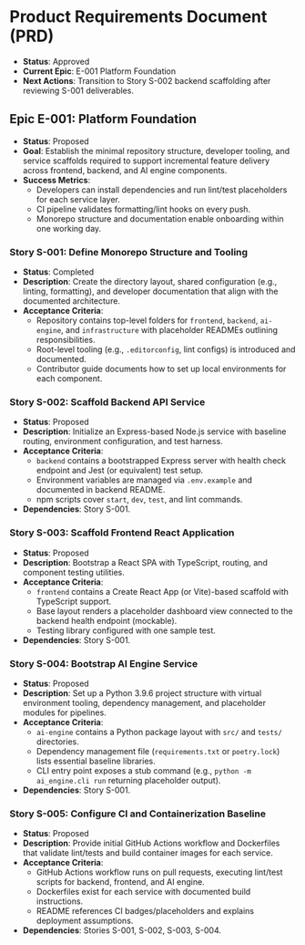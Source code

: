# Product Requirements Document (PRD)

- **Status**: Approved
- **Current Epic**: E-001 Platform Foundation
- **Next Actions**: Transition to Story S-002 backend scaffolding after reviewing S-001 deliverables.

## Epic E-001: Platform Foundation

- **Status**: Proposed
- **Goal**: Establish the minimal repository structure, developer tooling, and service scaffolds required to support incremental feature delivery across frontend, backend, and AI engine components.
- **Success Metrics**:
  - Developers can install dependencies and run lint/test placeholders for each service layer.
  - CI pipeline validates formatting/lint hooks on every push.
  - Monorepo structure and documentation enable onboarding within one working day.

### Story S-001: Define Monorepo Structure and Tooling

- **Status**: Completed
- **Description**: Create the directory layout, shared configuration (e.g., linting, formatting), and developer documentation that align with the documented architecture.
- **Acceptance Criteria**:
  - Repository contains top-level folders for `frontend`, `backend`, `ai-engine`, and `infrastructure` with placeholder READMEs outlining responsibilities.
  - Root-level tooling (e.g., `.editorconfig`, lint configs) is introduced and documented.
  - Contributor guide documents how to set up local environments for each component.

### Story S-002: Scaffold Backend API Service

- **Status**: Proposed
- **Description**: Initialize an Express-based Node.js service with baseline routing, environment configuration, and test harness.
- **Acceptance Criteria**:
  - `backend` contains a bootstrapped Express server with health check endpoint and Jest (or equivalent) test setup.
  - Environment variables are managed via `.env.example` and documented in backend README.
  - npm scripts cover `start`, `dev`, `test`, and lint commands.
- **Dependencies**: Story S-001.

### Story S-003: Scaffold Frontend React Application

- **Status**: Proposed
- **Description**: Bootstrap a React SPA with TypeScript, routing, and component testing utilities.
- **Acceptance Criteria**:
  - `frontend` contains a Create React App (or Vite)-based scaffold with TypeScript support.
  - Base layout renders a placeholder dashboard view connected to the backend health endpoint (mockable).
  - Testing library configured with one sample test.
- **Dependencies**: Story S-001.

### Story S-004: Bootstrap AI Engine Service

- **Status**: Proposed
- **Description**: Set up a Python 3.9.6 project structure with virtual environment tooling, dependency management, and placeholder modules for pipelines.
- **Acceptance Criteria**:
  - `ai-engine` contains a Python package layout with `src/` and `tests/` directories.
  - Dependency management file (`requirements.txt` or `poetry.lock`) lists essential baseline libraries.
  - CLI entry point exposes a stub command (e.g., `python -m ai_engine.cli run` returning placeholder output).
- **Dependencies**: Story S-001.

### Story S-005: Configure CI and Containerization Baseline

- **Status**: Proposed
- **Description**: Provide initial GitHub Actions workflow and Dockerfiles that validate lint/tests and build container images for each service.
- **Acceptance Criteria**:
  - GitHub Actions workflow runs on pull requests, executing lint/test scripts for backend, frontend, and AI engine.
  - Dockerfiles exist for each service with documented build instructions.
  - README references CI badges/placeholders and explains deployment assumptions.
- **Dependencies**: Stories S-001, S-002, S-003, S-004.
